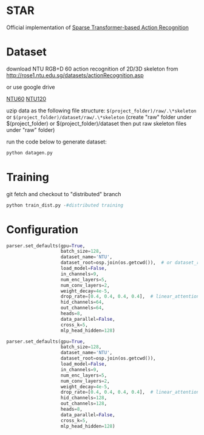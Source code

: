 # STAR
Official implementation of [<ins>S</ins>parse <ins>T</ins>ransformer-based <ins>A</ins>ction <ins>R</ins>ecognition](https://arxiv.org/abs/2107.07089)
# Dataset
download NTU RGB+D 60 action recognition of 2D/3D skeleton from http://rose1.ntu.edu.sg/datasets/actionRecognition.asp

or use google drive 

[NTU60](https://drive.google.com/open?id=1CUZnBtYwifVXS21yVg62T-vrPVayso5H)
[NTU120](https://drive.google.com/open?id=1tEbuaEqMxAV7dNc4fqu1O4M7mC6CJ50w)

uzip data as the following file structure: `$(project_folder)/raw/.\*skeleton` or `$(project_folder)/dataset/raw/.\*skeleton` (create "raw" folder under $(project_folder) or $(project_folder)/dataset then put raw skeleton files under "raw" folder)

run the code below to generate dataset:
```python
python datagen.py
```

# Training
git fetch and checkout to "distributed" branch
```python
python train_dist.py -#distributed training
```

# Configuration
```python
parser.set_defaults(gpu=True,
                    batch_size=128,
                    dataset_name='NTU',
                    dataset_root=osp.join(os.getcwd()),  # or dataset_root=osp.join(os.getcwd(), 'dataset')
                    load_model=False,
                    in_channels=9,
                    num_enc_layers=5,
                    num_conv_layers=2,
                    weight_decay=4e-5,
                    drop_rate=[0.4, 0.4, 0.4, 0.4],  # linear_attention, sparse_attention, add_norm, ffn
                    hid_channels=64,
                    out_channels=64,
                    heads=8,
                    data_parallel=False,
                    cross_k=5,
                    mlp_head_hidden=128)

parser.set_defaults(gpu=True,
                    batch_size=128,
                    dataset_name='NTU',
                    dataset_root=osp.join(os.getcwd()),
                    load_model=False,
                    in_channels=9,
                    num_enc_layers=5,
                    num_conv_layers=2,
                    weight_decay=4e-5,
                    drop_rate=[0.4, 0.4, 0.4, 0.4],  # linear_attention, sparse_attention, add_norm, ffn
                    hid_channels=128,
                    out_channels=128,
                    heads=8,
                    data_parallel=False,
                    cross_k=5,
                    mlp_head_hidden=128)
```

